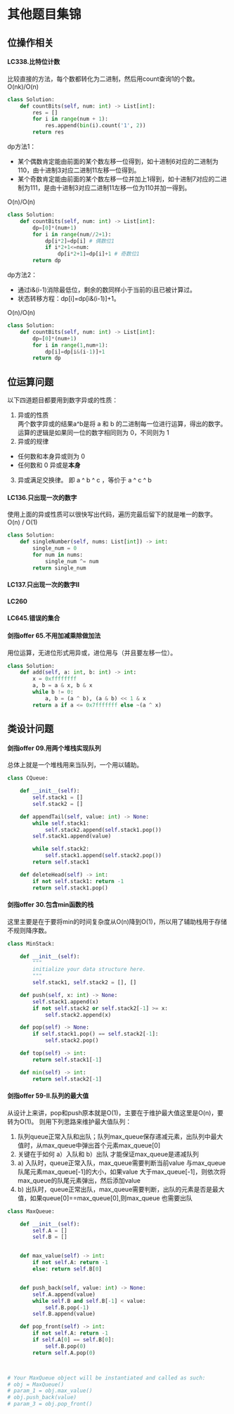 # 其他题目集锦

## 位操作相关
#### LC338.比特位计数
比较直接的方法，每个数都转化为二进制，然后用count查询1的个数。  
O(nk)/O(n)
```python
class Solution:
    def countBits(self, num: int) -> List[int]:
        res = []
        for i in range(num + 1):
            res.append(bin(i).count('1', 2))
        return res
```

dp方法1：
- 某个偶数肯定能由前面的某个数左移一位得到，如十进制6对应的二进制为110，由十进制3对应二进制11左移一位得到。
- 某个奇数肯定能由前面的某个数左移一位并加上1得到，如十进制7对应的二进制为111，是由十进制3对应二进制11左移一位为110并加一得到。  

O(n)/O(n)
```python
class Solution:
    def countBits(self, num: int) -> List[int]:
        dp=[0]*(num+1)
        for i in range(num//2+1):
            dp[i*2]=dp[i] # 偶数位1
            if i*2+1<=num:
                dp[i*2+1]=dp[i]+1 # 奇数位1
        return dp
```
dp方法2：
- 通过i&(i-1)消除最低位，剩余的数同样小于当前的i且已被计算过。
- 状态转移方程：dp[i]=dp[i&(i-1)]+1。  

O(n)/O(n)
```python
class Solution:
    def countBits(self, num: int) -> List[int]:
        dp=[0]*(num+1)
        for i in range(1,num+1):
            dp[i]=dp[i&(i-1)]+1
        return dp
```
## 位运算问题
以下四道题目都要用到数字异或的性质：  
1. 异或的性质  
两个数字异或的结果a^b是将 a 和 b 的二进制每一位进行运算，得出的数字。   
运算的逻辑是如果同一位的数字相同则为 0，不同则为 1
2. 异或的规律
- 任何数和本身异或则为 0
- 任何数和 0 异或是**本身**
3. 异或满足交换律。 即 a ^ b ^ c ，等价于 a ^ c ^ b

#### LC136.只出现一次的数字
使用上面的异或性质可以很快写出代码，遍历完最后留下的就是唯一的数字。
O(n) / O(1)
```python
class Solution:
    def singleNumber(self, nums: List[int]) -> int:
        single_num = 0
        for num in nums:
            single_num ^= num
        return single_num
```
#### LC137.只出现一次的数字II

#### LC260

#### LC645.错误的集合


#### 剑指offer 65.不用加减乘除做加法
用位运算，无进位形式用异或，进位用与（并且要左移一位）。
```python
class Solution:
    def add(self, a: int, b: int) -> int:
        x = 0xffffffff
        a, b = a & x, b & x
        while b != 0:
            a, b = (a ^ b), (a & b) << 1 & x
        return a if a <= 0x7fffffff else ~(a ^ x)
```
## 类设计问题

#### 剑指offer 09.用两个堆栈实现队列
总体上就是一个堆栈用来当队列，一个用以辅助。
```python
class CQueue:

    def __init__(self):
        self.stack1 = []
        self.stack2 = []

    def appendTail(self, value: int) -> None:
        while self.stack1:
            self.stack2.append(self.stack1.pop())
        self.stack1.append(value)

        while self.stack2:
            self.stack1.append(self.stack2.pop())
        return self.stack1

    def deleteHead(self) -> int:
        if not self.stack1: return -1
        return self.stack1.pop()
```

#### 剑指offer 30.包含min函数的栈
这里主要是在于要将min的时间复杂度从O(n)降到O(1)，所以用了辅助栈用于存储不规则降序数。
```python
class MinStack:

    def __init__(self):
        """
        initialize your data structure here.
        """
        self.stack1, self.stack2 = [], []

    def push(self, x: int) -> None:
        self.stack1.append(x)
        if not self.stack2 or self.stack2[-1] >= x:
            self.stack2.append(x)

    def pop(self) -> None:
        if self.stack1.pop() == self.stack2[-1]:
            self.stack2.pop()

    def top(self) -> int:
        return self.stack1[-1]

    def min(self) -> int:
        return self.stack2[-1]
```

#### 剑指offer 59-II.队列的最大值
从设计上来讲，pop和push原本就是O(1)，主要在于维护最大值这里是O(n)，要转为O(1)。 
则用下列思路来维护最大值队列：  
1. 队列queue正常入队和出队；队列max_queue保存递减元素，出队列中最大值时，从max_queue中弹出首个元素max_queue[0]
2. 关键在于如何 a）入队和 b）出队 才能保证max_queue是递减队列
3. a) 入队时，queue正常入队，max_queue需要判断当前value 与max_queue队尾元素max_queue[-1]的大小，如果value 大于max_queue[-1]，则依次将max_queue的队尾元素弹出，然后添加value
4. b) 出队时，queue正常出队，max_queue需要判断，出队的元素是否是最大值，如果queue[0]==max_queue[0],则max_queue 也需要出队
```python
class MaxQueue:

    def __init__(self):
        self.A = []
        self.B = []


    def max_value(self) -> int:
        if not self.A: return -1
        else: return self.B[0] 


    def push_back(self, value: int) -> None:
        self.A.append(value)
        while self.B and self.B[-1] < value:
            self.B.pop(-1)
        self.B.append(value)

    def pop_front(self) -> int:
        if not self.A: return -1
        if self.A[0] == self.B[0]:
            self.B.pop(0)
        return self.A.pop(0)



# Your MaxQueue object will be instantiated and called as such:
# obj = MaxQueue()
# param_1 = obj.max_value()
# obj.push_back(value)
# param_3 = obj.pop_front()
```
